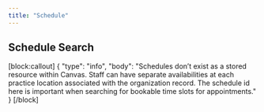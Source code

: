 ```yaml
---
title: "Schedule"
---
```

## Schedule Search

[block:callout]
{
  "type": "info",
  "body": "Schedules don’t exist as a stored resource within Canvas. Staff can have separate availabilities at each practice location associated with the organization record. The schedule id here is important when searching for bookable time slots for appointments."
}
[/block]